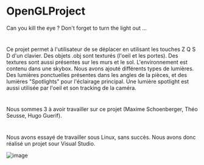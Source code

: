 # OpenGLProject

Can you kill the eye ?
Don't forget to turn the light out ...
#
Ce projet permet à l'utilisateur de se déplacer en utilisant les touches Z Q S D d'un clavier.
Des objets .obj sont texturés (l'oeil et les portes). Des textures sont aussi présentes sur les murs et le sol.
L'environnement est contenu dans une skybox.
Nous avons ajouté différents types de lumières. Des lumières ponctuelles présentes dans les angles de la pièces, et des lumières "Spotlights" pour l'éclairage principal.
Une lumière spotlight est aussi utilisée par l'oeil et son tracking de la caméra.
#
Nous sommes 3 à avoir travailler sur ce projet (Maxime Schoenberger, Théo Seusse, Hugo Guerif).
#
Nous avons essayé de travailler sous Linux, sans succès. Nous avons donc réalisé un projet sour Visual Studio.

![image](https://user-images.githubusercontent.com/50584645/154852736-92a971e5-4c8a-4150-a5c8-6a0c695290f5.png)
